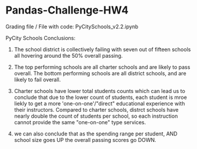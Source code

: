 # Pandas-Challenge-HW4
Grading file / File with code: PyCitySchools_v2.2.ipynb

PyCity Schools Conclusions:

1. The school district is collectively failing with seven out of fifteen schools all hovering around the 50% overall passing.

2. The top performing schools are all charter schools and are likely to pass overall. The bottom performing schools are all district schools, and are likely to fail overall.

3. Charter schools have lower total students counts which can lead us to conclude that due to the lower count of students, each student is mroe liekly to get a more 'one-on-one'/"direct" educational experience with their instructors. Compared to charter schools, distrct schools have nearly double the count of students per school, so each instruction cannot provide the same "one-on-one" type services.

4. we can also conclude that as the spending range per student, AND school size goes UP the overall passing scores go DOWN.

